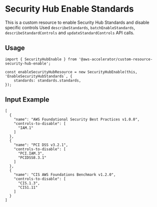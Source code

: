 # Security Hub Enable Standards

This is a custom resource to enable Security Hub Standards and disable specific controls Used `describeStandards`, `batchEnableStandards`, `describeStandardControls` and `updateStandardControls` API calls.

## Usage

    import { SecurityHubEnable } from '@aws-accelerator/custom-resource-security-hub-enable';

    const enableSecurityHubResource = new SecurityHubEnable(this, 'EnableSecurityHubStandards`, {
        standards: standards.standards,
    });

## Input Example

    [
      {
        "name": "AWS Foundational Security Best Practices v1.0.0",
        "controls-to-disable": [
          "IAM.1"
        ]
      },
      {
        "name": "PCI DSS v3.2.1",
        "controls-to-disable": [
          "PCI.IAM.3",
          "PCIDSS8.3.1"
        ]
      },
      {
        "name": "CIS AWS Foundations Benchmark v1.2.0",
        "controls-to-disable": [
          "CIS.1.3",
          "CIS1.11"
        ]
      }
    ]
